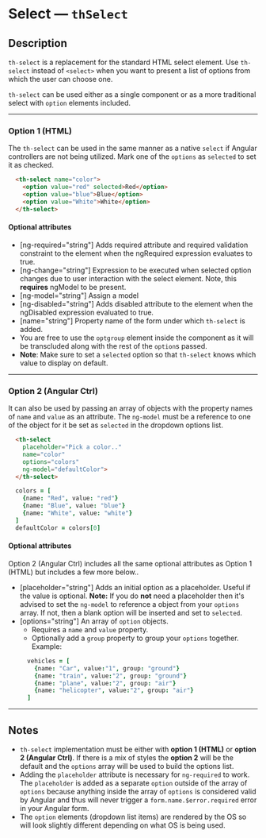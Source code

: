# Select — `thSelect`

## Description
`th-select` is a replacement for the standard HTML select element. Use `th-select`
instead of `<select>` when you want to present a list of options from which the
user can choose one.


`th-select` can be used either as a single component or as a more traditional select
with `option` elements included.

---

### Option 1 (HTML)
The `th-select` can be used in the same manner as a native `select` if Angular
controllers are not being utilized. Mark one of the `options` as `selected` to
set it as checked.
```HTML
  <th-select name="color">
    <option value="red" selected>Red</option>
    <option value="blue">Blue</option>
    <option value="White">White</option>
  </th-select>
```
#### Optional attributes
- [ng-required="string"] Adds required attribute and required validation constraint
to the element when the ngRequired expression evaluates to true.
- [ng-change="string"] Expression to be executed when selected option changes due
to user interaction with the select element. Note, this **requires** ngModel to be present.
- [ng-model="string"] Assign a model
- [ng-disabled="string"] Adds disabled attribute to the element when the ngDisabled
expression evaluated to true.
- [name="string"] Property name of the form under which `th-select` is added.
- You are free to use the `optgroup` element inside the component as it will be
transcluded along with the rest of the `option`s passed.
- **Note**: Make sure to set a `selected` option so that `th-select` knows which value
to display on default.

---

### Option 2 (Angular Ctrl)
It can also be used by passing an array of objects with the property names of `name`
and `value` as an attribute. The `ng-model` must be a reference to one of the object
for it be set as `selected` in the dropdown options list.
```HTML
  <th-select
    placeholder="Pick a color.."
    name="color"
    options="colors"
    ng-model="defaultColor">
  </th-select>
```
```coffeescript
  colors = [
    {name: "Red", value: "red"}
    {name: "Blue", value: "blue"}
    {name: "White", value: "white"}
  ]
  defaultColor = colors[0]
```
#### Optional attributes
Option 2 (Angular Ctrl) includes all the same optional attributes as Option 1 (HTML)
but includes a few more below..
- [placeholder="string"] Adds an initial option as a placeholder. Useful if the
value is optional. **Note:** If you do **not** need a placeholder then it's advised
to set the `ng-model` to reference a object from your `options` array. If not, then
a blank option will be inserted and set to `selected`.
- [options="string"] An array of `option` objects.
  - Requires a `name` and `value` property.
  - Optionally add a `group` property to group your `options` together. Example:
  ```coffeescript
    vehicles = [
      {name: "Car", value:"1", group: "ground"}
      {name: "train", value:"2", group: "ground"}
      {name: "plane", value:"2", group: "air"}
      {name: "helicopter", value:"2", group: "air"}
    ]
  ```

---

## Notes
- `th-select` implementation must be either with **option 1 (HTML)** or **option
2 (Angular Ctrl)**. If there is a mix of styles the **option 2** will be the default
and the `options` array will be used to build the options list.
- Adding the `placeholder` attribute is necessary for `ng-required` to work. The
`placeholder` is added as a separate `option` outside of the array of `options`
because anything inside the array of `options` is considered valid by Angular and
thus will never trigger a `form.name.$error.required` error in your Angular form.
- The `option` elements (dropdown list items) are rendered by the OS so will look slightly
different depending on what OS is being used.
